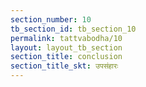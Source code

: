```yaml
---
section_number: 10
tb_section_id: tb_section_10
permalink: tattvabodha/10
layout: layout_tb_section
section_title: conclusion
section_title_skt: उपसंहारः
---
```


